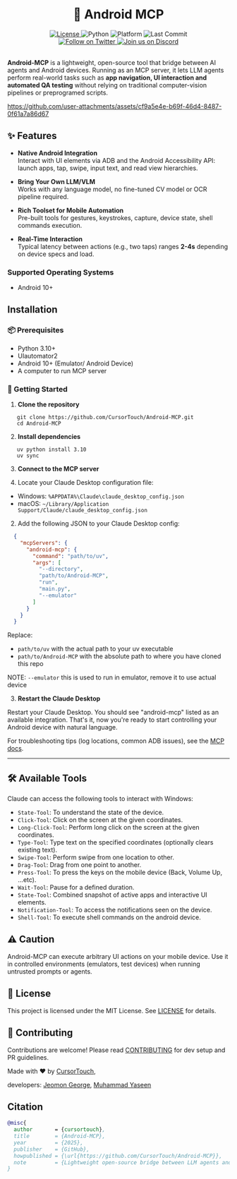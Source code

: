 <div align="center">

  <h1>🤖 Android MCP</h1>

  <a href="https://github.com/CursorTouch/Android-MCP/blob/main/LICENSE">
    <img src="https://img.shields.io/badge/license-MIT-green" alt="License">
  </a>
  <img src="https://img.shields.io/badge/python-3.12%2B-blue" alt="Python">
  <img src="https://img.shields.io/badge/platform-Android%2010+-blue" alt="Platform">
  <img src="https://img.shields.io/github/last-commit/CursorTouch/Android-MCP" alt="Last Commit">
  <br>
  <a href="https://x.com/CursorTouch">
    <img src="https://img.shields.io/badge/follow-%40CursorTouch-1DA1F2?logo=twitter&style=flat" alt="Follow on Twitter">
  </a>
  <a href="https://discord.com/invite/Aue9Yj2VzS">
    <img src="https://img.shields.io/badge/Join%20on-Discord-5865F2?logo=discord&logoColor=white&style=flat" alt="Join us on Discord">
  </a>

</div>

<br>

**Android-MCP** is a lightweight, open-source tool that bridge between AI agents and Android devices. Running as an MCP server, it lets LLM agents perform real-world tasks such as **app navigation, UI interaction and automated QA testing** without relying on traditional computer-vision pipelines or preprogramed scripts.

<https://github.com/user-attachments/assets/cf9a5e4e-b69f-46d4-8487-0f61a7a86d67>

## ✨ Features

- **Native Android Integration**  
  Interact with UI elements via ADB and the Android Accessibility API: launch apps, tap, swipe, input text, and read view hierarchies.

- **Bring Your Own LLM/VLM**  
  Works with any language model, no fine-tuned CV model or OCR pipeline required.

- **Rich Toolset for Mobile Automation**  
  Pre-built tools for gestures, keystrokes, capture, device state, shell commands execution.

- **Real-Time Interaction**  
  Typical latency between actions (e.g., two taps) ranges **2-4s** depending on device specs and load.

### Supported Operating Systems

- Android 10+

## Installation

### 📦 Prerequisites

- Python 3.10+
- UIautomator2
- Android 10+ (Emulator/ Android Device)
- A computer to run MCP server

### 🏁 Getting Started

1. **Clone the repository**

```shell
   git clone https://github.com/CursorTouch/Android-MCP.git
   cd Android-MCP
```

2. **Install dependencies**

```shell
   uv python install 3.10
   uv sync
```

3. **Connect to the MCP server**

1. Locate your Claude Desktop configuration file:

  - Windows: `%APPDATA%\Claude\claude_desktop_config.json`
  - macOS: `~/Library/Application Support/Claude/claude_desktop_config.json`

2. Add the following JSON to your Claude Desktop config:

  ```json
    {
      "mcpServers": {
        "android-mcp": {
          "command": "path/to/uv",
          "args": [
            "--directory",
            "path/to/Android-MCP",
            "run",
            "main.py",
            "--emulator"
          ]
        }
      }
    }
  ```
  Replace:
  - `path/to/uv` with the actual path to your uv executable
  - `path/to/Android-MCP` with the absolute path to where you have cloned this repo

  NOTE: `--emulator` this is used to run in emulator, remove it to use actual device

3. **Restart the Claude Desktop**

Restart your Claude Desktop. You should see "android-mcp" listed as an available integration. That's it, now you're ready to start controlling your Android device with natural language.

For troubleshooting tips (log locations, common ADB issues), see the [MCP docs](https://modelcontextprotocol.io/quickstart/server#android-mcp-integration-issues).

---

## 🛠️ Available Tools

Claude can access the following tools to interact with Windows:

- `State-Tool`: To understand the state of the device.
- `Click-Tool`: Click on the screen at the given coordinates.
- `Long-Click-Tool`: Perform long click on the screen at the given coordinates.
- `Type-Tool`: Type text on the specified coordinates (optionally clears existing text).
- `Swipe-Tool`: Perform swipe from one location to other.
- `Drag-Tool`: Drag from one point to another.
- `Press-Tool`: To press the keys on the mobile device (Back, Volume Up, ...etc).
- `Wait-Tool`: Pause for a defined duration.
- `State-Tool`: Combined snapshot of active apps and interactive UI elements.
- `Notification-Tool`: To access the notifications seen on the device.
- `Shell-Tool`: To execute shell commands on the android device.

## ⚠️ Caution

Android-MCP can execute arbitrary UI actions on your mobile device. Use it in controlled environments (emulators, test devices) when running untrusted prompts or agents.

## 🪪 License

This project is licensed under the MIT License. See [LICENSE](LICENSE) for details.

## 🤝 Contributing

Contributions are welcome! Please read [CONTRIBUTING](CONTRIBUTING) for dev setup and PR guidelines.

Made with ❤️ by [CursorTouch](https://github.com/cursortouch), 

developers: [Jeomon George](https://github.com/jeomon), [Muhammad Yaseen](https://github.com/mhmdyaseen)

## Citation

```bibtex
@misc{
  author       = {cursortouch},
  title        = {Android-MCP},
  year         = {2025},
  publisher    = {GitHub},
  howpublished = {\url{https://github.com/CursorTouch/Android-MCP}},
  note         = {Lightweight open-source bridge between LLM agents and Android},
}
```
